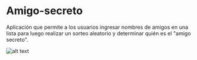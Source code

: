 # Amigo-secreto
Aplicación que permite a los usuarios ingresar nombres de amigos en una lista para luego realizar un sorteo aleatorio y determinar quién es el "amigo secreto".

![alt text](./assets/image.png)
